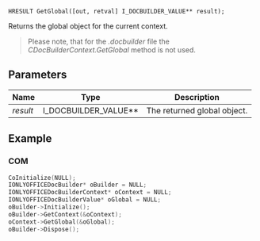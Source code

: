 `HRESULT GetGlobal([out, retval] I_DOCBUILDER_VALUE** result);`

Returns the global object for the current context.

> Please note, that for the *.docbuilder* file the *CDocBuilderContext.GetGlobal* method is not used.

## Parameters

| Name     | Type                     | Description                 |
| -------- | ------------------------ | --------------------------- |
| *result* | I\_DOCBUILDER\_VALUE\*\* | The returned global object. |

## Example

### COM

```cpp
CoInitialize(NULL);
IONLYOFFICEDocBuilder* oBuilder = NULL;
IONLYOFFICEDocBuilderContext* oContext = NULL;
IONLYOFFICEDocBuilderValue* oGlobal = NULL;
oBuilder->Initialize();
oBuilder->GetContext(&oContext);
oContext->GetGlobal(&oGlobal);
oBuilder->Dispose();
```
